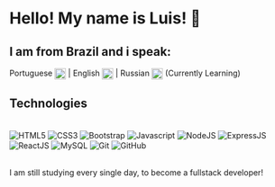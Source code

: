 # Hello! My name is Luis! 👋

## I am from Brazil and i speak:

Portuguese <img align="center" width="20px" alt="BR" src="https://emojipedia-us.s3.dualstack.us-west-1.amazonaws.com/thumbs/120/emojidex/112/flag-for-brazil_1f1e7-1f1f7.png" /> | English <img align="center" width="20px" alt="EUA" src="https://emojipedia-us.s3.dualstack.us-west-1.amazonaws.com/thumbs/120/emojidex/112/flag-for-united-states_1f1fa-1f1f8.png" width="20px"> | Russian <img align="center" width="20px" alt="EUA" src="https://emojipedia-us.s3.dualstack.us-west-1.amazonaws.com/thumbs/120/emojidex/112/flag-for-russia_1f1f7-1f1fa.png" width="20px"> (Currently Learning)



## Technologies

<div style="display: inline_block"><br/>
<img align="center" alt="HTML5" src="https://img.shields.io/badge/HTML5-E34F26?style=for-the-badge&logo=html5&logoColor=white" />
<img align="center" alt="CSS3" src="https://img.shields.io/badge/CSS3-1572B6?style=for-the-badge&logo=css3&logoColor=white" />
<img align="center" alt="Bootstrap" src="https://img.shields.io/badge/Bootstrap-563D7C?style=for-the-badge&logo=bootstrap&logoColor=white" />
<img align="center" alt="Javascript" src="https://img.shields.io/badge/JavaScript-F7DF1E?style=for-the-badge&logo=javascript&logoColor=black" />
<img align="center" alt="NodeJS" src="https://img.shields.io/badge/Node.js-43853D?style=for-the-badge&logo=node.js&logoColor=white" />
<img align="center" alt="ExpressJS" src="https://img.shields.io/badge/Express.js-404D59?style=for-the-badgehttps://img.shields.io/badge/Express.js-404D59?style=for-the-badge" />
<img align="center" alt="ReactJS" src="https://img.shields.io/badge/React-20232A?style=for-the-badge&logo=react&logoColor=61DAFB" />
<img align="center" alt="MySQL" src="https://img.shields.io/badge/MySQL-00000F?style=for-the-badge&logo=mysql&logoColor=white" />
<img align="center" alt="Git" src="https://img.shields.io/badge/GIT-E44C30?style=for-the-badge&logo=git&logoColor=white" />
<img align="center" alt="GitHub" src="https://img.shields.io/badge/GitHub-100000?style=for-the-badge&logo=github&logoColor=white" />
</div>

<br/>

I am still studying every single day, to become a fullstack developer!
